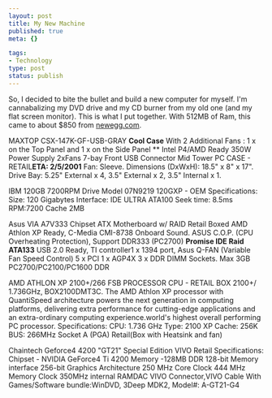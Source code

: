 ```yaml
--- 
layout: post
title: My New Machine
published: true
meta: {}

tags: 
- Technology
type: post
status: publish
---
```

So, I decided to bite the bullet and build a new computer for myself. I'm cannabalizing my DVD drive and my CD burner from my old one (and my flat screen monitor). This is what I put together. With 512MB of Ram, this came to about $850 from <a href="http://www.newegg.com">newegg.com</a>.

MAXTOP CSX-147K-GF-USB-GRAY
**Cool Case**
With 2 Additional Fans : 1 x on the Top Panel and 1 x on the Side Panel ** Intel P4/AMD Ready 350W Power Supply 2xFans 7-bay Front USB Connector Mid Tower PC CASE - RETAIL**ETA: 2/5/2001** Fan: Sleeve. Dimensions (DxWxH): 18.5" x 8" x 17". Drive Bay: 5.25" External x 4, 3.5" External x 2, 3.5" Internal x 1.

IBM 120GB 7200RPM Drive Model 07N9219 120GXP - OEM
Specifications:
Size: 120 Gigabytes
Interface: IDE ULTRA ATA100
Seek time: 8.5ms
RPM:7200
Cache 2MB

Asus VIA A7V333 Chipset ATX Motherboard w/ RAID Retail Boxed
AMD Athlon XP Ready, C-Media CMI-8738 Onboard Sound. ASUS C.O.P. (CPU Overheating Protection), Support DDR333 (PC2700) **Promise IDE Raid ATA133** USB 2.0 Ready, TI controller1 x 1394 port, Asus Q-FAN (Variable Fan Speed Control) 5 x PCI 1 x AGP4X 3 x DDR DIMM Sockets. Max 3GB PC2700/PC2100/PC1600 DDR

AMD ATHLON XP 2100+/266 FSB PROCESSOR CPU - RETAIL BOX 2100+/ 1.736GHz, BOX2100DMT3C. The AMD Athlon XP processor with QuantiSpeed architecture powers the next generation in computing platforms, delivering extra performance for cutting-edge applications and an extra-ordinary computing experience.world's highest overall performing PC processor.
Specifications:
CPU: 1.736 GHz
Type: 2100 XP
Cache: 256K
BUS: 266MHz
Socket A (PGA) Retail(Box with Heatsink and fan)

Chaintech Geforce4 4200 "GT21" Special Edition VIVO Retail
Specifications:
Chipset - NVIDIA GeForce4 Ti 4200
Memory -128MB DDR
128-bit Memory interface
256-bit Graphics Architecture
250 MHz Core Clock
444 MHz Memory Clock
350MHz internal RAMDAC
VIVO Connector,VIVO Cable
With Games/Software bundle:WinDVD, 3Deep MDK2, Model#: A-GT21-G4
